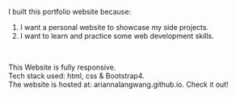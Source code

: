 

I built this portfolio website because: <br/>
1) I want a personal website to showcase my side projects. <br/>
2) I want to learn and practice some web development skills. <br/>
<br/>

This Website is fully responsive.<br/>
Tech stack used: html, css & Bootstrap4. <br/>
The website is hosted at: ariannalangwang.github.io. Check it out! <br/>

